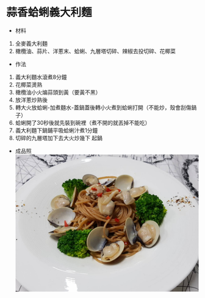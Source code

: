 # 蒜香蛤蜊義大利麵
* 材料
1. 全麥義大利麵
2. 橄欖油、蒜片、洋蔥末、蛤蜊、九層塔切碎、辣椒去投切碎、花椰菜

* 作法
1. 義大利麵水滾煮8分鐘
2. 花椰菜燙熟
3. 橄欖油小火煸蒜頭到黃（要黃不黑）
4. 放洋蔥炒熟後
5. 轉大火放蛤蜊-加煮麵水-蓋鍋蓋後轉小火煮到蛤蜊打開（不能炒，殼會刮傷鍋子）
6. 蛤蜊開了30秒後就先裝到碗裡（煮不開的就丟掉不能吃）
7. 義大利麵下鍋鋪平吸蛤蜊汁煮1分鐘
8. 切碎的九層塔加下去大火炒幾下 起鍋

* 成品照
![成品照](/photos/蒜香蛤蜊義大利麵.png)
